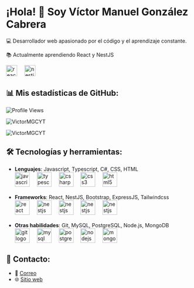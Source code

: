 
# ¡Hola! 👋 Soy Víctor Manuel González Cabrera
💻 Desarrollador web apasionado por el código y el aprendizaje constante. 

📚 Actualmente aprendiendo React y NestJS
<div align="left">
  <img src="https://cdn.jsdelivr.net/gh/devicons/devicon/icons/react/react-original.svg" height="30" alt="react logo"  />
  <img width="12" />
  <img src="https://cdn.jsdelivr.net/gh/devicons/devicon/icons/nestjs/nestjs-original.svg" height="30" alt="nestjs logo"  />
  <img width="12" />
</div>

## 📊 Mis estadísticas de GitHub:
![Profile Views](https://komarev.com/ghpvc/?username=BenjaminCorona&color=blue)
<p>
  <img align="center" src="https://github-readme-stats.vercel.app/api?username=VictorMGCYT&show_icons=true&locale=en" alt="VictorMGCYT" />
</p>

<p>
  <img src="https://github-readme-stats.vercel.app/api/top-langs?username=VictorMGCYT&show_icons=true&locale=en&layout=compact" alt="VictorMGCYT" />
</p>


## 🛠️ Tecnologías y herramientas:
- **Lenguajes**: Javascript, Typescript, C#, CSS, HTML
  <div align="left">
    <img src="https://cdn.jsdelivr.net/gh/devicons/devicon/icons/javascript/javascript-original.svg" height="40" alt="javascript logo"  />
    <img width="12" />
    <img src="https://cdn.jsdelivr.net/gh/devicons/devicon/icons/typescript/typescript-original.svg" height="40" alt="typescript logo"  />
    <img width="12" />
    <img src="https://cdn.jsdelivr.net/gh/devicons/devicon/icons/csharp/csharp-original.svg" height="40" alt="csharp logo"  />
    <img width="12" />
    <img src="https://cdn.jsdelivr.net/gh/devicons/devicon/icons/css3/css3-original.svg" height="40" alt="css3 logo"  />
    <img width="12" />
    <img src="https://cdn.jsdelivr.net/gh/devicons/devicon/icons/html5/html5-original.svg" height="40" alt="html5 logo"  />
    <img width="12" />
  </div>
  <br>
- **Frameworks**: React, NestJS, Bootstrap, ExpressJS, Tailwindcss
  <div align="left">
    <img src="https://cdn.jsdelivr.net/gh/devicons/devicon/icons/react/react-original.svg" height="40" alt="react logo"  />
    <img width="12" />
    <img src="https://cdn.jsdelivr.net/gh/devicons/devicon/icons/nestjs/nestjs-original.svg" height="40" alt="nestjs logo"  />
    <img width="12" />
    <img src="https://cdn.jsdelivr.net/gh/devicons/devicon/icons/bootstrap/bootstrap-original.svg" height="40" alt="nestjs logo"  />
    <img width="12" />
    <img src="https://cdn.jsdelivr.net/gh/devicons/devicon/icons/express/express-original.svg" height="40" alt="nestjs logo"  />
    <img width="12" />
    <img src="https://cdn.jsdelivr.net/gh/devicons/devicon/icons/tailwindcss/tailwindcss-original.svg" height="40" alt="nestjs logo"  />
    <img width="12" />
  </div>
  <br>
- **Otras habilidades**: Git, MySQL, PostgreSQL, Node.js, MongoDB
  <div align="left">
    <img src="https://cdn.jsdelivr.net/gh/devicons/devicon/icons/git/git-original.svg" height="40" alt="git logo"  />
    <img width="12" />
    <img src="https://cdn.jsdelivr.net/gh/devicons/devicon/icons/mysql/mysql-original.svg" height="40" alt="mysql logo"  />
    <img width="12" />
    <img src="https://cdn.jsdelivr.net/gh/devicons/devicon/icons/postgresql/postgresql-original.svg" height="40" alt="postgresql logo"  />
    <img width="12" />
    <img src="https://cdn.jsdelivr.net/gh/devicons/devicon/icons/nodejs/nodejs-original.svg" height="40" alt="nodejs logo"  />
    <img width="12" />
    <img src="https://cdn.jsdelivr.net/gh/devicons/devicon/icons/mongodb/mongodb-original.svg" height="40" alt="mongodb logo"  />
    <img width="12" />
  </div>

## 🌟 Contacto:
- 📧 [Correo](victormgc2003@gmail.com)
- 🌐 [Sitio web](https://victormgcyt.github.io/Portafolio/)

